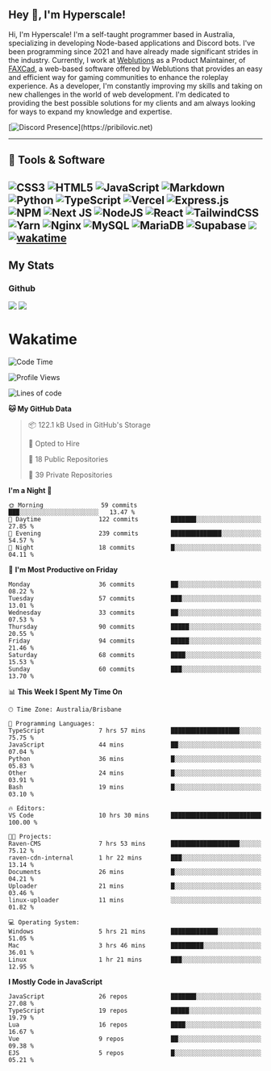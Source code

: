 ## Hey 👋, I'm Hyperscale!

Hi, I'm Hyperscale! I'm a self-taught programmer based in Australia, specializing in developing Node-based applications and Discord bots. I've been programming since 2021 and have already made significant strides in the industry. Currently, I work at [Weblutions](https://weblutions.com) as a Product Maintainer, of [FAXCad](https://weblutions.com/store/faxcad), a web-based software offered by Weblutions that provides an easy and efficient way for gaming communities to enhance the roleplay experience. As a developer, I'm constantly improving my skills and taking on new challenges in the world of web development. I'm dedicated to providing the best possible solutions for my clients and am always looking for ways to expand my knowledge and expertise.

[![Discord Presence](https://lanyard.cnrad.dev/api/906061699562475581?=idleMessage=:Just%Chillin%With%My%Kangaroo!)](https://pribilovic.net)

<p align="center">
<a href="https://github.com/Hyperscale1">
</a>
</p>

---
## 🔧 Tools & Software

![CSS3](https://img.shields.io/badge/css3-%231572B6.svg?style=for-the-badge&logo=css3&logoColor=white) ![HTML5](https://img.shields.io/badge/html5-%23E34F26.svg?style=for-the-badge&logo=html5&logoColor=white) ![JavaScript](https://img.shields.io/badge/javascript-%23323330.svg?style=for-the-badge&logo=javascript&logoColor=%23F7DF1E)  ![Markdown](https://img.shields.io/badge/markdown-%23000000.svg?style=for-the-badge&logo=markdown&logoColor=white) ![Python](https://img.shields.io/badge/python-3670A0?style=for-the-badge&logo=python&logoColor=ffdd54) ![TypeScript](https://img.shields.io/badge/typescript-%23007ACC.svg?style=for-the-badge&logo=typescript&logoColor=white) ![Vercel](https://img.shields.io/badge/vercel-%23000000.svg?style=for-the-badge&logo=vercel&logoColor=white) ![Express.js](https://img.shields.io/badge/express.js-%23404d59.svg?style=for-the-badge&logo=express&logoColor=%2361DAFB) ![NPM](https://img.shields.io/badge/NPM-%23000000.svg?style=for-the-badge&logo=npm&logoColor=white) ![Next JS](https://img.shields.io/badge/Next-black?style=for-the-badge&logo=next.js&logoColor=white) ![NodeJS](https://img.shields.io/badge/node.js-6DA55F?style=for-the-badge&logo=node.js&logoColor=white) ![React](https://img.shields.io/badge/react-%2320232a.svg?style=for-the-badge&logo=react&logoColor=%2361DAFB) ![TailwindCSS](https://img.shields.io/badge/tailwindcss-%2338B2AC.svg?style=for-the-badge&logo=tailwind-css&logoColor=white) ![Yarn](https://img.shields.io/badge/yarn-%232C8EBB.svg?style=for-the-badge&logo=yarn&logoColor=white) ![Nginx](https://img.shields.io/badge/nginx-%23009639.svg?style=for-the-badge&logo=nginx&logoColor=white) ![MySQL](https://img.shields.io/badge/mysql-%2300f.svg?style=for-the-badge&logo=mysql&logoColor=white) ![MariaDB](https://img.shields.io/badge/mariadb-%23316192.svg?style=for-the-badge&logo=mariadb&logoColor=white) ![Supabase](https://img.shields.io/badge/Supabase-3ECF8E?style=for-the-badge&logo=supabase&logoColor=white) ![](https://img.shields.io/badge/Ubuntu-E95420?style=for-the-badge&logo=ubuntu&logoColor=white) [![wakatime](https://wakatime.com/badge/user/6e098b16-30e8-493e-bf77-598fafbb912d.svg?style=for-the-badge)](https://wakatime.com/@6e098b16-30e8-493e-bf77-598fafbb912d) 
---
## My Stats

### Github
![](https://github-readme-stats.vercel.app/api?username=Hyperscale1&theme=blue-green)
![](https://github-readme-stats.vercel.app/api/top-langs/?username=Hyperscale1&theme=blue-green)

# Wakatime
<!--START_SECTION:waka-->
![Code Time](http://img.shields.io/badge/Code%20Time-939%20hrs%2050%20mins-blue)

![Profile Views](http://img.shields.io/badge/Profile%20Views-20-blue)

![Lines of code](https://img.shields.io/badge/From%20Hello%20World%20I%27ve%20Written-2.4%20million%20lines%20of%20code-blue)

**🐱 My GitHub Data** 

> 📦 122.1 kB Used in GitHub's Storage 
 > 
> 💼 Opted to Hire
 > 
> 📜 18 Public Repositories 
 > 
> 🔑 39 Private Repositories 
 > 
**I'm a Night 🦉** 

```text
🌞 Morning                59 commits          ███░░░░░░░░░░░░░░░░░░░░░░   13.47 % 
🌆 Daytime                122 commits         ███████░░░░░░░░░░░░░░░░░░   27.85 % 
🌃 Evening                239 commits         ██████████████░░░░░░░░░░░   54.57 % 
🌙 Night                  18 commits          █░░░░░░░░░░░░░░░░░░░░░░░░   04.11 % 
```
📅 **I'm Most Productive on Friday** 

```text
Monday                   36 commits          ██░░░░░░░░░░░░░░░░░░░░░░░   08.22 % 
Tuesday                  57 commits          ███░░░░░░░░░░░░░░░░░░░░░░   13.01 % 
Wednesday                33 commits          ██░░░░░░░░░░░░░░░░░░░░░░░   07.53 % 
Thursday                 90 commits          █████░░░░░░░░░░░░░░░░░░░░   20.55 % 
Friday                   94 commits          █████░░░░░░░░░░░░░░░░░░░░   21.46 % 
Saturday                 68 commits          ████░░░░░░░░░░░░░░░░░░░░░   15.53 % 
Sunday                   60 commits          ███░░░░░░░░░░░░░░░░░░░░░░   13.70 % 
```


📊 **This Week I Spent My Time On** 

```text
🕑︎ Time Zone: Australia/Brisbane

💬 Programming Languages: 
TypeScript               7 hrs 57 mins       ███████████████████░░░░░░   75.75 % 
JavaScript               44 mins             ██░░░░░░░░░░░░░░░░░░░░░░░   07.04 % 
Python                   36 mins             █░░░░░░░░░░░░░░░░░░░░░░░░   05.83 % 
Other                    24 mins             █░░░░░░░░░░░░░░░░░░░░░░░░   03.91 % 
Bash                     19 mins             █░░░░░░░░░░░░░░░░░░░░░░░░   03.10 % 

🔥 Editors: 
VS Code                  10 hrs 30 mins      █████████████████████████   100.00 % 

🐱‍💻 Projects: 
Raven-CMS                7 hrs 53 mins       ███████████████████░░░░░░   75.12 % 
raven-cdn-internal       1 hr 22 mins        ███░░░░░░░░░░░░░░░░░░░░░░   13.14 % 
Documents                26 mins             █░░░░░░░░░░░░░░░░░░░░░░░░   04.21 % 
Uploader                 21 mins             █░░░░░░░░░░░░░░░░░░░░░░░░   03.46 % 
linux-uploader           11 mins             ░░░░░░░░░░░░░░░░░░░░░░░░░   01.82 % 

💻 Operating System: 
Windows                  5 hrs 21 mins       █████████████░░░░░░░░░░░░   51.05 % 
Mac                      3 hrs 46 mins       █████████░░░░░░░░░░░░░░░░   36.01 % 
Linux                    1 hr 21 mins        ███░░░░░░░░░░░░░░░░░░░░░░   12.95 % 
```

**I Mostly Code in JavaScript** 

```text
JavaScript               26 repos            ███████░░░░░░░░░░░░░░░░░░   27.08 % 
TypeScript               19 repos            █████░░░░░░░░░░░░░░░░░░░░   19.79 % 
Lua                      16 repos            ████░░░░░░░░░░░░░░░░░░░░░   16.67 % 
Vue                      9 repos             ██░░░░░░░░░░░░░░░░░░░░░░░   09.38 % 
EJS                      5 repos             █░░░░░░░░░░░░░░░░░░░░░░░░   05.21 % 
```




<!--END_SECTION:waka-->

